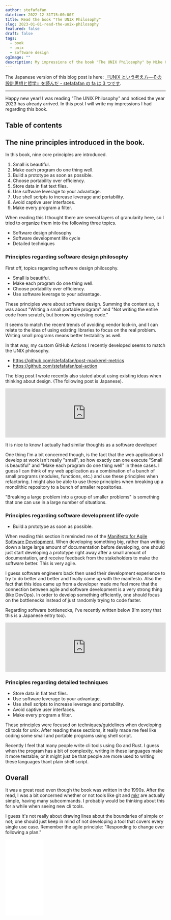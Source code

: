 ```yaml
---
author: stefafafan
datetime: 2022-12-31T15:00:00Z
title: Read the book "The UNIX Philosophy"
slug: 2023-01-01-read-the-unix-philosophy
featured: false
draft: false
tags:
  - book
  - unix
  - software design
ogImage: ""
description: My impressions of the book "The UNIX Philosophy" by Mike Gancarz.
---
```


The Japanese version of this blog post is here: [『UNIX という考え方―その設計思想と哲学』を読んだ - stefafafan の fa は 3 つです](https://blog.stenyan.jp/entry/2023/01/01/000000).

---

Happy new year! I was reading "The UNIX Philosophy" and noticed the year 2023 has already arrived. In this post I will write my impressions I had regarding this book.

## Table of contents

## The nine principles introduced in the book.

In this book, nine core principles are introduced.

1. Small is beautiful.
1. Make each program do one thing well.
1. Build a prototype as soon as possible.
1. Choose portability over efficiency.
1. Store data in flat text files.
1. Use software leverage to your advantage.
1. Use shell scripts to increase leverage and portability.
1. Avoid captive user interfaces.
1. Make every program a filter.

When reading this I thought there are several layers of granularity here, so I tried to organize them into the following three topics.

- Software design philosophy
- Software development life cycle
- Detailed techniques

### Principles regarding software design philosophy

First off, topics regarding software design philosophy.

- Small is beautiful.
- Make each program do one thing well.
- Choose portability over efficiency.
- Use software leverage to your advantage.

These principles were about software design. Summing the content up, it was about "Writing a small portable program" and "Not writing the entire code from scratch, but borrowing existing code."

It seems to match the recent trends of avoiding vendor lock-in, and I can relate to the idea of using existing libraries to focus on the real problem. Writing small programs means better testability as well.

In that way, my custom GitHub Actions I recently developed seems to match the UNIX philosophy.

- https://github.com/stefafafan/post-mackerel-metrics
- https://github.com/stefafafan/psi-action

The blog post I wrote recently also stated about using existing ideas when thinking about design. (The following post is Japanese).

<iframe class="hatenablogcard" style="width:100%; height:155px; max-width:640px;" title="はてなのエンジニアとして日々意識しながらやっていることを紹介します - stefafafan の fa は3つです" src="https://hatenablog-parts.com/embed?url=https://blog.stenyan.jp/entry/2022/12/29/000000" width="300" height="150" frameborder="0" scrolling="no"></iframe>

It is nice to know I actually had similar thoughts as a software developer!

One thing I'm a bit concerned though, is the fact that the web applications I develop at work isn't really "small", so how exactly can one execute "Small is beautiful" and "Make each program do one thing well" in these cases. I guess I can think of my web application as a combination of a bunch of small programs (modules, functions, etc.) and use these principles when refactoring. I might also be able to use these principles when breaking up a monolithic repository to a bunch of smaller repositories.

"Breaking a large problem into a group of smaller problems" is something that one can use in a large number of situations.

### Principles regarding software development life cycle

- Build a prototype as soon as possible.

When reading this section it reminded me of the [Manifesto for Agile Software Development](https://agilemanifesto.org/iso/en/manifesto.html). When developing something big, rather than writing down a large large amount of documentation before developing, one should just start developing a prototype right away after a small amount of documentation, and receive feedback from the stakeholders to make the software better. This is very agile.

I guess software engineers back then used their development experience to try to do better and better and finally came up with the manifesto. Also the fact that this idea came up from a developer made me feel more that the connection between agile and software development is a very strong thing (like DevOps). In order to develop something efficiently, one should focus on the bottlenecks instead of just randomly trying to code faster.

Regarding software bottlenecks, I've recently written below (I'm sorry that this is a Japanese entry too).

<iframe class="hatenablogcard" style="width:100%; height:155px; max-width:640px;" title="ソフトウェア開発サイクルの改善を行う際に認識すべきボトルネックの種類 - stefafafan の fa は3つです" src="https://hatenablog-parts.com/embed?url=https://blog.stenyan.jp/entry/2022/11/20/190000" width="300" height="150" frameborder="0" scrolling="no"></iframe>

### Principles regarding detailed techniques

- Store data in flat text files.
- Use software leverage to your advantage.
- Use shell scripts to increase leverage and portability.
- Avoid captive user interfaces.
- Make every program a filter.

These principles were focused on techniques/guidelines when developing cli tools for unix. After reading these sections, it really made me feel like coding some small and portable programs using shell script.

Recently I feel that many people write cli tools using Go and Rust. I guess when the program has a bit of complexity, writing in these languages make it more testable; or it might just be that people are more used to writing these languages thant plain shell script.

## Overall

It was a great read even though the book was written in the 1990s. After the read, I was a bit concerned whether or not tools like git and [mkr](https://github.com/mackerelio/mkr) are actually simple, having many subcommands. I probably would be thinking about this for a while when seeing new cli tools.

I guess it's not really about drawing lines about the boundaries of simple or not; one should just keep in mind of not developing a tool that covers every single use case. Remember the agile principle: "Responding to change over following a plan."

<iframe sandbox="allow-popups allow-scripts allow-modals allow-forms allow-same-origin" style="width:120px;height:240px;" marginwidth="0" marginheight="0" scrolling="no" frameborder="0" src="//rcm-fe.amazon-adsystem.com/e/cm?lt1=_blank&bc1=000000&IS2=1&bg1=FFFFFF&fc1=000000&lc1=0000FF&t=stefafafan05-22&language=ja_JP&o=9&p=8&l=as4&m=amazon&f=ifr&ref=as_ss_li_til&asins=B002OL2G4G&linkId=f25077aa41b11a8dd45eca911b9638ba"></iframe>
